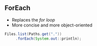 ## ForEach

* Replaces the _for loop_
* More concise and more object-oriented

```java
Files.list(Paths.get("."))
     .forEach(System.out::println);
```